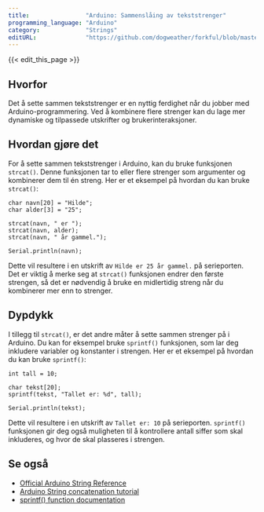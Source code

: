 ```yaml
---
title:                "Arduino: Sammenslåing av tekststrenger"
programming_language: "Arduino"
category:             "Strings"
editURL:              "https://github.com/dogweather/forkful/blob/master/content/no/arduino/concatenating-strings.md"
---
```


{{< edit_this_page >}}

## Hvorfor
Det å sette sammen tekststrenger er en nyttig ferdighet når du jobber med Arduino-programmering. Ved å kombinere flere strenger kan du lage mer dynamiske og tilpassede utskrifter og brukerinteraksjoner. 

## Hvordan gjøre det
For å sette sammen tekststrenger i Arduino, kan du bruke funksjonen `strcat()`. Denne funksjonen tar to eller flere strenger som argumenter og kombinerer dem til én streng. Her er et eksempel på hvordan du kan bruke `strcat()`:

```Arduino 
char navn[20] = "Hilde";
char alder[3] = "25";

strcat(navn, " er ");
strcat(navn, alder);
strcat(navn, " år gammel.");

Serial.println(navn);
```

Dette vil resultere i en utskrift av `Hilde er 25 år gammel.` på serieporten. Det er viktig å merke seg at `strcat()` funksjonen endrer den første strengen, så det er nødvendig å bruke en midlertidig streng når du kombinerer mer enn to strenger. 

## Dypdykk
I tillegg til `strcat()`, er det andre måter å sette sammen strenger på i Arduino. Du kan for eksempel bruke `sprintf()` funksjonen, som lar deg inkludere variabler og konstanter i strengen. Her er et eksempel på hvordan du kan bruke `sprintf()`:

```Arduino
int tall = 10;

char tekst[20];
sprintf(tekst, "Tallet er: %d", tall);

Serial.println(tekst);
```

Dette vil resultere i en utskrift av `Tallet er: 10` på serieporten. `sprintf()` funksjonen gir deg også muligheten til å kontrollere antall siffer som skal inkluderes, og hvor de skal plasseres i strengen. 

## Se også
- [Official Arduino String Reference](https://www.arduino.cc/reference/en/language/variables/data-types/string/)
- [Arduino String concatenation tutorial](https://www.arduino.cc/en/Tutorial/StringAppendOperator)
- [sprintf() function documentation](https://www.cplusplus.com/reference/cstdio/sprintf/)